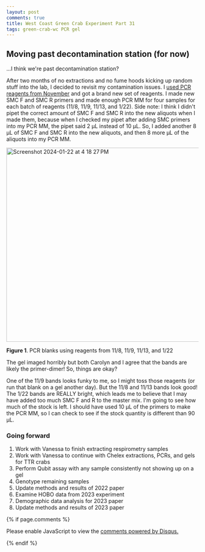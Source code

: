 ```yaml
---
layout: post
comments: true
title: West Coast Green Crab Experiment Part 31
tags: green-crab-wc PCR gel
---
```


## Moving past decontamination station (for now)

...I think we're past decontamination station?

After two months of no extractions and no fume hoods kicking up random stuff into the lab, I decided to revisit my contamination issues. I [used PCR reagents from November](https://yaaminiv.github.io/Green-Crab-Experiment-2023-Part29/) and got a brand new set of reagents. I made new SMC F and SMC R primers and made enough PCR MM for four samples for each batch of reagents (11/8, 11/9, 11/13, and 1/22). Side note: I think I didn't pipet the correct amount of SMC F and SMC R into the new aliquots when I made them, because when I checked my pipet after adding SMC primers into my PCR MM, the pipet said 2 µL instead of 10 µL. So, I added another 8 µL of SMC F and SMC R into the new aliquots, and then 8 more µL of the aliquots into my PCR MM.

<img width="507" alt="Screenshot 2024-01-22 at 4 18 27 PM" src="https://github.com/yaaminiv/green-crab-metabolomics/assets/22335838/aa2acbc0-4633-4156-a247-7f5af0f96bd9">

**Figure 1**. PCR blanks using reagents from 11/8, 11/9, 11/13, and 1/22

The gel imaged horribly but both Carolyn and I agree that the bands are likely the primer-dimer! So, things are okay?

One of the 11/9 bands looks funky to me, so I might toss those reagents (or run that blank on a gel another day). But the 11/8 and 11/13 bands look good! The 1/22 bands are REALLY bright, which leads me to believe that I may have added too much SMC F and R to the master mix. I'm going to see how much of the stock is left. I should have used 10 µL of the primers to make the PCR MM, so I can check to see if the stock quantity is different than 90 µL.

### Going forward

1. Work with Vanessa to finish extracting respirometry samples
2. Work with Vanessa to continue with Chelex extractions, PCRs, and gels for TTR crabs
3. Perform Qubit assay with any sample consistently not showing up on a gel
4. Genotype remaining samples
3. Update methods and results of 2022 paper
4. Examine HOBO data from 2023 experiment
5. Demographic data analysis for 2023 paper
6. Update methods and results of 2023 paper

{% if page.comments %}

<div id="disqus_thread"></div>
<script>

/**
*  RECOMMENDED CONFIGURATION VARIABLES: EDIT AND UNCOMMENT THE SECTION BELOW TO INSERT DYNAMIC VALUES FROM YOUR PLATFORM OR CMS.
*  LEARN WHY DEFINING THESE VARIABLES IS IMPORTANT: https://disqus.com/admin/universalcode/#configuration-variables*/
/*
var disqus_config = function () {
this.page.url = PAGE_URL;  // Replace PAGE_URL with your page's canonical URL variable
this.page.identifier = PAGE_IDENTIFIER; // Replace PAGE_IDENTIFIER with your page's unique identifier variable
};
*/
(function() { // DON'T EDIT BELOW THIS LINE
var d = document, s = d.createElement('script');
s.src = 'https://the-responsible-grad-student.disqus.com/embed.js';
s.setAttribute('data-timestamp', +new Date());
(d.head || d.body).appendChild(s);
})();
</script>
<noscript>Please enable JavaScript to view the <a href="https://disqus.com/?ref_noscript">comments powered by Disqus.</a></noscript>

{% endif %}

<script id="dsq-count-scr" src="//the-responsible-grad-student.disqus.com/count.js" async></script>
